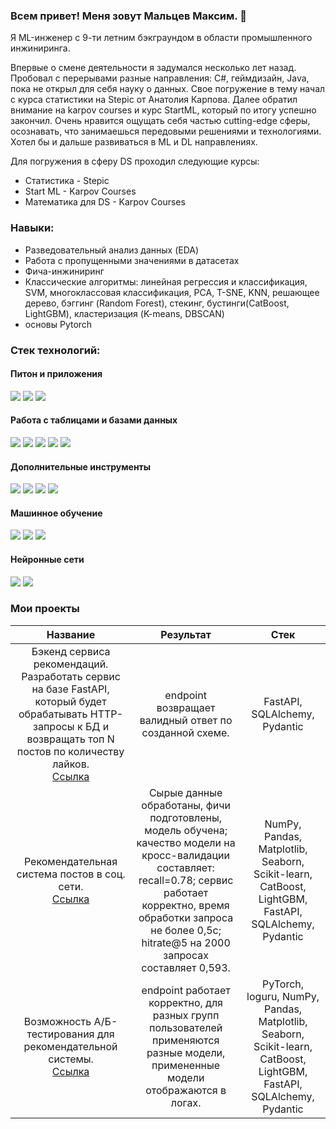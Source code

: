 ### Всем привет! Меня зовут Мальцев Максим. 👋

  Я ML-инженер с 9-ти летним бэкграундом в области промышленного инжиниринга.
  
  Впервые о смене деятельности я задумался несколько лет назад. Пробовал с перерывами разные направления: С#, геймдизайн, Java, пока не открыл для себя науку о данных. Свое погружение в тему начал с курса статистики на Stepic от Анатолия Карпова. Далее обратил внимание на karpov courses и курс StartML, который по итогу успешно закончил. Очень нравится ощущать себя частью cutting-edge сферы, осознавать, что занимаешься передовыми решениями и технологиями. Хотел бы и дальше развиваться в ML и DL направлениях.
  
Для погружения в сферу DS проходил следующие курсы:
- Статистика - Stepic
- Start ML - Karpov Courses
- Математика для DS - Karpov Courses

### Навыки:
- Разведовательный анализ данных (EDA)
- Работа с пропущенными значениями в датасетах
- Фича-инжиниринг
- Классические алгоритмы: линейная регрессия и классификация, SVM, многоклассовая классификация, PCA, T-SNE, KNN, решающее дерево, бэггинг (Random Forest), стекинг, бустинги(CatBoost, LightGBM), кластеризация (K-means, DBSCAN)
- основы Pytorch

### Стек технологий:
#### Питон и приложения
<img src="https://img.shields.io/badge/Python-3776AB?style=for-the-badge&logo=python&logoColor=FFA500"/> <img src="https://img.shields.io/badge/FastAPI-009688?style=for-the-badge&logo=fastapi&logoColor=white"/> <img src="https://img.shields.io/badge/requests-3776AB?style=for-the-badge"/>

#### Работа с таблицами и базами данных
<img src="https://img.shields.io/badge/pandas-150458?style=for-the-badge&logo=pandas&logoColor=FFA500"/> <img src="https://img.shields.io/badge/numpy-013243?style=for-the-badge&logo=numpy&logoColor=black"/> <img src="https://img.shields.io/badge/Matplotlib-%23ffffff.svg?style=for-the-badge&logo=Matplotlib&logoColor=black"/> <img src="https://img.shields.io/badge/sql alchemy-D71F00?style=for-the-badge&logo=sqlalchemy&logoColor=black"/> <img src="https://img.shields.io/badge/postgresql-B0C4DE?style=for-the-badge&logo=postgresql&logoColor=4169E1"/>

#### Дополнительные инструменты
<img src="https://img.shields.io/badge/git-B0C4DE?style=for-the-badge&logo=git&logoColor=F05032"/> <img src="https://img.shields.io/badge/jupyter-B0C4DE?style=for-the-badge&logo=jupyter&logoColor=F37626"/> <img src="https://img.shields.io/badge/Visual%20Studio%20Code-0078d7.svg?style=for-the-badge&logo=visual-studio-code&logoColor=white"/> <img src="https://img.shields.io/badge/airflow-FF4500?style=for-the-badge&logo=apacheairflow&logoColor=black"/>

#### Машинное обучение
<img src="https://img.shields.io/badge/sklearn-3776AB?style=for-the-badge&logo=scikitlearn&logoColor=F7931E"/> <img src="https://img.shields.io/badge/catboost-FFA500?style=for-the-badge"/> <img src="https://img.shields.io/badge/lightgbm-228B22?style=for-the-badge"/>

#### Нейронные сети
<img src="https://img.shields.io/badge/pytorch-EE4C2C?style=for-the-badge&logo=pytorch&logoColor=black"/> <img src="https://img.shields.io/badge/hugging face-FFA500?style=for-the-badge"/>

### Мои проекты
| Название | Результат | Стек |
|:----------:|:-----------------:|:-------------:|
| Бэкенд сервиса рекомендаций. Разработать сервис на базе FastAPI, который будет обрабатывать HTTP-запросы к БД и возвращать топ N постов по количеству лайков. <br>[Ссылка](https://github.com/maltsev-m/backend_service) | endpoint возвращает валидный ответ по созданной схеме. | FastAPI, SQLAlchemy, Pydantic |
| Рекомендательная система постов в соц. сети. <br>[Ссылка](https://github.com/maltsev-m/recommender_system) | Сырые данные обработаны, фичи подготовлены, модель обучена; качество модели на кросс-валидации составляет: recall=0.78; сервис работает корректно, время обработки запроса не более 0,5с; hitrate@5 на 2000 запросах составляет 0,593. | NumPy, Pandas, Matplotlib, Seaborn, Scikit-learn, CatBoost, LightGBM, FastAPI, SQLAlchemy, Pydantic |
| Возможность А/Б-тестирования для рекомендательной системы. <br>[Ссылка](https://github.com/maltsev-m/ab_testing_for_recomender_system) | endpoint работает корректно, для разных групп пользователей применяются разные модели, примененные модели отображаются в логах. | PyTorch, loguru, NumPy, Pandas, Matplotlib, Seaborn, Scikit-learn, CatBoost, LightGBM, FastAPI, SQLAlchemy, Pydantic |
